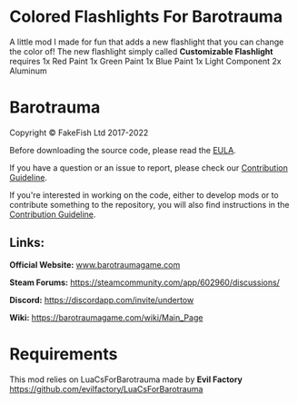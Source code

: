 # Colored Flashlights For Barotrauma
A little mod I made for fun that adds a new flashlight that you can change the color of!
The new flashlight simply called **Customizable Flashlight** requires
1x Red Paint
1x Green Paint
1x Blue Paint
1x Light Component
2x Aluminum

# Barotrauma

Copyright © FakeFish Ltd 2017-2022

Before downloading the source code, please read the [EULA](EULA.txt).

If you have a question or an issue to report, please check our [Contribution Guideline](https://github.com/Regalis11/Barotrauma/blob/master/CONTRIBUTING.md).

If you're interested in working on the code, either to develop mods or to contribute something to the repository, you will also find instructions in the [Contribution Guideline](https://github.com/Regalis11/Barotrauma/blob/master/CONTRIBUTING.md).

## Links:

**Official Website:** www.barotraumagame.com

**Steam Forums:** https://steamcommunity.com/app/602960/discussions/

**Discord:** https://discordapp.com/invite/undertow

**Wiki:** https://barotraumagame.com/wiki/Main_Page

# Requirements
This mod relies on LuaCsForBarotrauma made by **Evil Factory** https://github.com/evilfactory/LuaCsForBarotrauma
